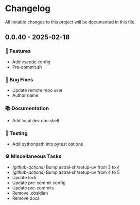 # Changelog

All notable changes to this project will be documented in this file.

## 0.0.40 - 2025-02-18

### 🚀 Features

- Add vscode config
- Pre-commit.sh

### 🐛 Bug Fixes

- Update remote repo user
- Author name

### 📚 Documentation

- Add local dev doc shell

### 🧪 Testing

- Add pythonpath into pytest options

### ⚙️ Miscellaneous Tasks

- *(github-actions)* Bump astral-sh/setup-uv from 3 to 4
- *(github-actions)* Bump astral-sh/setup-uv from 4 to 5
- Update lock
- Update pre-commit config
- Update pre-commits
- Remove .obsidian
- Remove docs

<!-- generated by git-cliff -->
